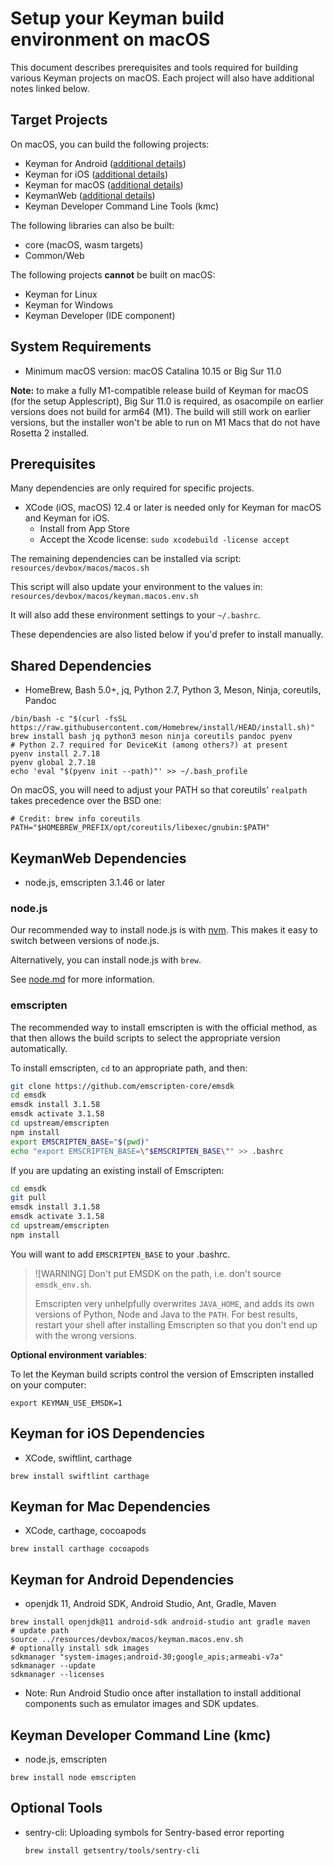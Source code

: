 # Setup your Keyman build environment on macOS

This document describes prerequisites and tools required for building various
Keyman projects on macOS. Each project will also have additional notes linked
below.

## Target Projects

On macOS, you can build the following projects:

* Keyman for Android ([additional details](../../android/README.md))
* Keyman for iOS ([additional details](../../ios/README.md))
* Keyman for macOS ([additional details](../../mac/README.md))
* KeymanWeb ([additional details](../../web/README.md))
* Keyman Developer Command Line Tools (kmc)

The following libraries can also be built:

* core (macOS, wasm targets)
* Common/Web

The following projects **cannot** be built on macOS:

* Keyman for Linux
* Keyman for Windows
* Keyman Developer (IDE component)

## System Requirements

* Minimum macOS version: macOS Catalina 10.15 or Big Sur 11.0

**Note:** to make a fully M1-compatible release build of Keyman for macOS (for
the setup Applescript), Big Sur 11.0 is required, as osacompile on earlier
versions does not build for arm64 (M1). The build will still work on earlier
versions, but the installer won't be able to run on M1 Macs that do not have
Rosetta 2 installed.

## Prerequisites

Many dependencies are only required for specific projects.

* XCode (iOS, macOS) 12.4 or later is needed only for Keyman for macOS and Keyman
  for iOS.
  * Install from App Store
  * Accept the Xcode license: `sudo xcodebuild -license accept`

The remaining dependencies can be installed via script:
  `resources/devbox/macos/macos.sh`

This script will also update your environment to the values in:
  `resources/devbox/macos/keyman.macos.env.sh`

It will also add these environment settings to your `~/.bashrc`.

These dependencies are also listed below if you'd prefer to install manually.

## Shared Dependencies

* HomeBrew, Bash 5.0+, jq, Python 2.7, Python 3, Meson, Ninja, coreutils, Pandoc

```shell
/bin/bash -c "$(curl -fsSL https://raw.githubusercontent.com/Homebrew/install/HEAD/install.sh)"
brew install bash jq python3 meson ninja coreutils pandoc pyenv
# Python 2.7 required for DeviceKit (among others?) at present
pyenv install 2.7.18
pyenv global 2.7.18
echo 'eval "$(pyenv init --path)"' >> ~/.bash_profile
```

On macOS, you will need to adjust your PATH so that coreutils’ `realpath` takes
precedence over the BSD one:

```shell
# Credit: brew info coreutils
PATH="$HOMEBREW_PREFIX/opt/coreutils/libexec/gnubin:$PATH"
```

## KeymanWeb Dependencies

* node.js, emscripten 3.1.46 or later

### node.js

Our recommended way to install node.js is with
[nvm](https://github.com/nvm-sh/nvm). This makes it easy to switch between
versions of node.js.

Alternatively, you can install node.js with `brew`.

See [node.md](node.md) for more information.

### emscripten

The recommended way to install emscripten is with the official method, as that
then allows the build scripts to select the appropriate version automatically.

To install emscripten, `cd` to an appropriate path, and then:

```bash
git clone https://github.com/emscripten-core/emsdk
cd emsdk
emsdk install 3.1.58
emsdk activate 3.1.58
cd upstream/emscripten
npm install
export EMSCRIPTEN_BASE="$(pwd)"
echo "export EMSCRIPTEN_BASE=\"$EMSCRIPTEN_BASE\"" >> .bashrc
```

If you are updating an existing install of Emscripten:

```bash
cd emsdk
git pull
emsdk install 3.1.58
emsdk activate 3.1.58
cd upstream/emscripten
npm install
```

You will want to add `EMSCRIPTEN_BASE` to your .bashrc.

> ![WARNING]
> Don't put EMSDK on the path, i.e. don't source `emsdk_env.sh`.
>
> Emscripten very unhelpfully overwrites `JAVA_HOME`, and adds its own
> versions of Python, Node and Java to the `PATH`. For best results, restart
> your shell after installing Emscripten so that you don't end up with the
> wrong versions.

**Optional environment variables**:

To let the Keyman build scripts control the version of Emscripten installed on
your computer:

```shell
export KEYMAN_USE_EMSDK=1
```

## Keyman for iOS Dependencies

* XCode, swiftlint, carthage

```shell
brew install swiftlint carthage
```

## Keyman for Mac Dependencies

* XCode, carthage, cocoapods

```shell
brew install carthage cocoapods
```

## Keyman for Android Dependencies

* openjdk 11, Android SDK, Android Studio, Ant, Gradle, Maven

```shell
brew install openjdk@11 android-sdk android-studio ant gradle maven
# update path
source ../resources/devbox/macos/keyman.macos.env.sh
# optionally install sdk images
sdkmanager "system-images;android-30;google_apis;armeabi-v7a"
sdkmanager --update
sdkmanager --licenses
```

* Note: Run Android Studio once after installation to install additional
components such as emulator images and SDK updates.

## Keyman Developer Command Line (kmc)

* node.js, emscripten

```shell
brew install node emscripten
```

## Optional Tools

* sentry-cli: Uploading symbols for Sentry-based error reporting

  ```shell
  brew install getsentry/tools/sentry-cli
  ```

